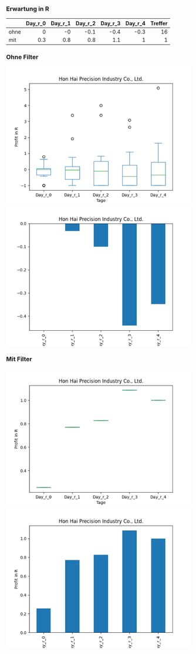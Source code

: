 ### Erwartung in R
|      |   Day_r_0 |   Day_r_1 |   Day_r_2 |   Day_r_3 |   Day_r_4 |   Treffer |
|:-----|----------:|----------:|----------:|----------:|----------:|----------:|
| ohne |       0   |      -0   |      -0.1 |      -0.4 |      -0.3 |        16 |
| mit  |       0.3 |       0.8 |       0.8 |       1.1 |       1   |         1 |

### Ohne Filter
![image info](./data/HNHPF_box_all.png)
![image info](./data/HNHPF_median_all.png)

### Mit Filter
![image info](./data/HNHPF_box_filtered.png)
![image info](./data/HNHPF_median_filtered.png)